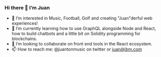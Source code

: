 ### Hi there 👋 I’m Juan
- 👀 I’m interested in Music, Football, Golf and creating "Juan"derful web experiences!
- 🌱 I’m currently learning how to use GraphQL alongside Node and React, how to build chatbots and a little bit on Solidity programming for blockchains.
- 💞️ I’m looking to collaborate on front end tools in the React ecosystem.
- 📫 How to reach me: @juantonmusic on twitter or juan@ibm.com

